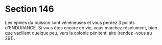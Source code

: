 # Section 146

Les épines du buisson sont vénéneuses et vous perdez 3 points
d'ENDURANCE. Si vous êtes encore en vie, vous marchez
résolument, bien que vacillant quelque peu, vers la colonie
pénitenti aire (rendez -vous au  291).